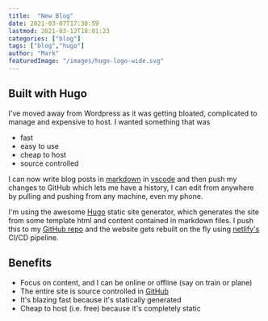 ```yaml
---
title:  "New Blog"
date: 2021-03-07T17:30:59
lastmod: 2021-03-12T18:01:23
categories: ["blog"]
tags: ["blog","hugo"]
author: "Mark"
featuredImage: "/images/hugo-logo-wide.svg"
---
```


## Built with Hugo

I've moved away from Wordpress as it was getting bloated, complicated to manage and expensive to host. I wanted something that was

* fast
* easy to use
* cheap to host
* source controlled

I can now write blog posts in [markdown](https://www.markdownguide.org/) in [vscode](https://code.visualstudio.com/) and then push my changes to GitHub which lets me have a history, I can edit from anywhere by pulling and pushing from any machine, even my phone.

I'm using the awesome [Hugo](https://gohugo.io/) static site generator, which generates the site from some template html and content contained in markdown files. I push this to my [GitHub repo](https://github.com/markallisongit/blog) and the website gets rebuilt on the fly using [netlify's](https://www.netlify.com/) CI/CD pipeline.

## Benefits

* Focus on content, and I can be online or offline (say on train or plane)
* The entire site is source controlled in [GitHub](https://github.com/markallisongit/blog)
* It's blazing fast because it's statically generated
* Cheap to host (i.e. free) because it's completely static
